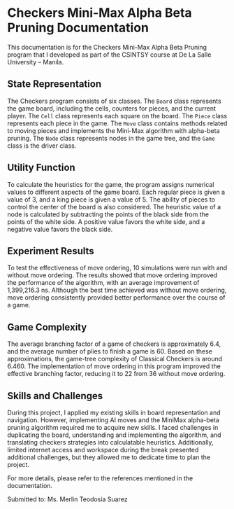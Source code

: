 # Checkers Mini-Max Alpha Beta Pruning Documentation

This documentation is for the Checkers Mini-Max Alpha Beta Pruning program that I developed as part of the CSINTSY course at De La Salle University – Manila.

## State Representation

The Checkers program consists of six classes. The `Board` class represents the game board, including the cells, counters for pieces, and the current player. The `Cell` class represents each square on the board. The `Piece` class represents each piece in the game. The `Move` class contains methods related to moving pieces and implements the Mini-Max algorithm with alpha-beta pruning. The `Node` class represents nodes in the game tree, and the `Game` class is the driver class.

## Utility Function

To calculate the heuristics for the game, the program assigns numerical values to different aspects of the game board. Each regular piece is given a value of 3, and a king piece is given a value of 5. The ability of pieces to control the center of the board is also considered. The heuristic value of a node is calculated by subtracting the points of the black side from the points of the white side. A positive value favors the white side, and a negative value favors the black side.

## Experiment Results

To test the effectiveness of move ordering, 10 simulations were run with and without move ordering. The results showed that move ordering improved the performance of the algorithm, with an average improvement of 1,399,216.3 ns. Although the best time achieved was without move ordering, move ordering consistently provided better performance over the course of a game.

## Game Complexity

The average branching factor of a game of checkers is approximately 6.4, and the average number of plies to finish a game is 60. Based on these approximations, the game-tree complexity of Classical Checkers is around 6.460. The implementation of move ordering in this program improved the effective branching factor, reducing it to 22 from 36 without move ordering.

## Skills and Challenges

During this project, I applied my existing skills in board representation and navigation. However, implementing AI moves and the MiniMax alpha-beta pruning algorithm required me to acquire new skills. I faced challenges in duplicating the board, understanding and implementing the algorithm, and translating checkers strategies into calculatable heuristics. Additionally, limited internet access and workspace during the break presented additional challenges, but they allowed me to dedicate time to plan the project.

For more details, please refer to the references mentioned in the documentation.

Submitted to: Ms. Merlin Teodosia Suarez
